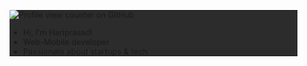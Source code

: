 <div style=" background-color: #2c2c2c;">

![Profile view counter on GitHub](https://komarev.com/ghpvc/?username=hariprasadd0)

 
  <ul>
    <li>Hi, I’m Hariprasad!</li>
    <li>Web-Mobile developer</li>
    <li>Passionate about startups & tech</li>
  </ul>
</div>
